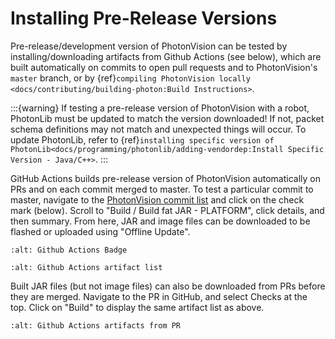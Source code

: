 # Installing Pre-Release Versions

Pre-release/development version of PhotonVision can be tested by installing/downloading artifacts from Github Actions (see below), which are built automatically on commits to open pull requests and to PhotonVision's `master` branch, or by {ref}`compiling PhotonVision locally <docs/contributing/building-photon:Build Instructions>`.

:::{warning}
If testing a pre-release version of PhotonVision with a robot, PhotonLib must be updated to match the version downloaded! If not, packet schema definitions may not match and unexpected things will occur. To update PhotonLib, refer to {ref}`installing specific version of PhotonLib<docs/programming/photonlib/adding-vendordep:Install Specific Version - Java/C++>`.
:::

GitHub Actions builds pre-release version of PhotonVision automatically on PRs and on each commit merged to master. To test a particular commit to master, navigate to the [PhotonVision commit list](https://github.com/PhotonVision/photonvision/commits/master/) and click on the check mark (below). Scroll to "Build / Build fat JAR - PLATFORM", click details, and then summary. From here, JAR and image files can be downloaded to be flashed or uploaded using "Offline Update".

```{image} images/gh_actions_1.png
:alt: Github Actions Badge
```

```{image} images/gh_actions_2.png
:alt: Github Actions artifact list
```

Built JAR files (but not image files) can also be downloaded from PRs before they are merged. Navigate to the PR in GitHub, and select Checks at the top. Click on "Build" to display the same artifact list as above.

```{image} images/gh_actions_3.png
:alt: Github Actions artifacts from PR
```
